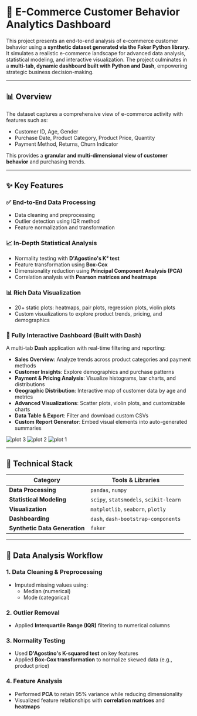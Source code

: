 # 🛒 E-Commerce Customer Behavior Analytics Dashboard

This project presents an end-to-end analysis of e-commerce customer behavior using a **synthetic dataset generated via the Faker Python library**. It simulates a realistic e-commerce landscape for advanced data analysis, statistical modeling, and interactive visualization. The project culminates in a **multi-tab, dynamic dashboard built with Python and Dash**, empowering strategic business decision-making.

---

## 📊 Overview

The dataset captures a comprehensive view of e-commerce activity with features such as:

- Customer ID, Age, Gender  
- Purchase Date, Product Category, Product Price, Quantity  
- Payment Method, Returns, Churn Indicator

This provides a **granular and multi-dimensional view of customer behavior** and purchasing trends.

---

## ✨ Key Features

### ✅ End-to-End Data Processing
- Data cleaning and preprocessing
- Outlier detection using IQR method
- Feature normalization and transformation

### 📈 In-Depth Statistical Analysis
- Normality testing with **D'Agostino's K² test**
- Feature transformation using **Box-Cox**
- Dimensionality reduction using **Principal Component Analysis (PCA)**
- Correlation analysis with **Pearson matrices and heatmaps**

### 📊 Rich Data Visualization
- 20+ static plots: heatmaps, pair plots, regression plots, violin plots
- Custom visualizations to explore product trends, pricing, and demographics

### 🧭 Fully Interactive Dashboard (Built with Dash)
A multi-tab **Dash** application with real-time filtering and reporting:

- **Sales Overview**: Analyze trends across product categories and payment methods
- **Customer Insights**: Explore demographics and purchase patterns
- **Payment & Pricing Analysis**: Visualize histograms, bar charts, and distributions
- **Geographic Distribution**: Interactive map of customer data by age and metrics
- **Advanced Visualizations**: Scatter plots, violin plots, and customizable charts
- **Data Table & Export**: Filter and download custom CSVs
- **Custom Report Generator**: Embed visual elements into auto-generated summaries


![plot 3](https://github.com/user-attachments/assets/0ebb2047-c647-4cf4-aeb8-b1a35209d8b1)
![plot 2](https://github.com/user-attachments/assets/3d1aab18-a9b0-4a10-ab3e-b6c3dff574dc)
![plot 1](https://github.com/user-attachments/assets/1ead956c-bbf5-4962-8429-5c5716c341a7)

---

## 🧪 Technical Stack

| Category | Tools & Libraries |
|---------|------------------|
| **Data Processing** | `pandas`, `numpy` |
| **Statistical Modeling** | `scipy`, `statsmodels`, `scikit-learn` |
| **Visualization** | `matplotlib`, `seaborn`, `plotly` |
| **Dashboarding** | `dash`, `dash-bootstrap-components` |
| **Synthetic Data Generation** | `faker` |

---

## 🧮 Data Analysis Workflow

### 1. **Data Cleaning & Preprocessing**
- Imputed missing values using:
  - Median (numerical)
  - Mode (categorical)

### 2. **Outlier Removal**
- Applied **Interquartile Range (IQR)** filtering to numerical columns

### 3. **Normality Testing**
- Used **D'Agostino's K-squared test** on key features  
- Applied **Box-Cox transformation** to normalize skewed data (e.g., product price)

### 4. **Feature Analysis**
- Performed **PCA** to retain 95% variance while reducing dimensionality
- Visualized feature relationships with **correlation matrices** and **heatmaps**
